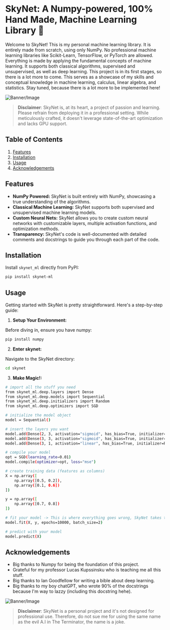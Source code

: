 # SkyNet: A Numpy-powered, 100% Hand Made, Machine Learning Library 🚀

Welcome to SkyNet! This is my personal machine learning library. It is entirely made from scratch, using only NumPy. No professional machine learning libraries like Scikit-Learn, TensorFlow, or PyTorch are allowed. Everything is made by applying the fundamental concepts of machine learning. It supports both classical algorithms, supervised and unsupervised, as well as deep learning. This project is in its first stages, so there is a lot more to come. This serves as a showcase of my skills and conceptual knowledge in machine learning, calculus, linear algebra, and statistics. Stay tuned, because there is a lot more to be implemented here!

![Banner/Image](images/skynet.png)

> **Disclaimer**: SkyNet is, at its heart, a project of passion and learning. Please refrain from deploying it in a professional setting. While meticulously crafted, it doesn't leverage state-of-the-art optimization and lacks GPU support.

## Table of Contents
1. [Features](#features)
2. [Installation](#installation)
3. [Usage](#usage)
4. [Acknowledgements](#acknowledgements)

## Features
- **NumPy Powered:** SkyNet is built entirely with NumPy, showcasing a true understanding of the algorithms.
- **Classical Machine Learning:** SkyNet supports both supervised and unsupervised machine learning models.
- **Custom Neural Nets:** SkyNet allows you to create custom neural networks with customizable layers, multiple activation functions, and optimization methods.
- **Transparency:** SkyNet's code is well-documented with detailed comments and docstrings to guide you through each part of the code.

## Installation

Install `skynet_ml` directly from PyPI:

```bash
pip install skynet-ml
```

## Usage
Getting started with SkyNet is pretty straightforward. Here's a step-by-step guide:

1. **Setup Your Environment:**

Before diving in, ensure you have numpy:
```bash
pip install numpy
```

2. **Enter skynet:** 

Navigate to the SkyNet directory:
```bash
cd skynet
```

3. **Make Magic!:** 
```bash
# import all the stuff you need 
from skynet_ml.deep.layers import Dense
from skynet_ml.deep.models import Sequential
from skynet_ml.deep.initializers import Random
from skynet_ml.deep.optimizers import SGD

# initialize the model object 
model = Sequential()

# insert the layers you want
model.add(Dense(2, 3, activation="sigmoid", has_bias=True, initializer=Random()))
model.add(Dense(3, 3, activation="sigmoid", has_bias=True, initializer=Random()))
model.add(Dense(3, 1, activation="linear", has_bias=True, initializer=Random()))

# compile your model
opt = SGD(learning_rate=0.01)
model.compile(optimizer=opt, loss="mse")

# create training data (features as columns)
X = np.array([
    np.array([0.5, 0.2]),
    np.array([0.1, 0.6])
])

y = np.array([
    np.array([0.7, 0.8])
])

# fit your model -> This is where everything goes wrong, SkyNet takes the planet and everyone dies! That's a joke, it's just calculus. 
model.fit(X, y, epochs=10000, batch_size=2)

# predict with your model 
model.predict(X)
```

## Acknowledgements

- Big thanks to Numpy for being the foundation of this project.
- Grateful for my professor Lucas Kupssinsku who is teaching me all this stuff. 
- Big thanks to Ian Goodfellow for writing a bible about deep learning. 
- Big thanks to my boy chatGPT, who wrote 90% of the docstrings because I'm way to lazzy (including this docstring hehe).

![Banner/Image](images/terminator.png)

> **Disclaimer**: SkyNet is a personal project and it's not designed for professional use. Therefore, do not sue me for using the same name as the evil A.I in The Terminator, the name is a joke. 